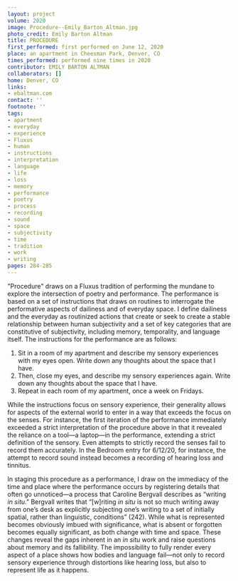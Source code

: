 ```yaml
---
layout: project
volume: 2020
image: Procedure--Emily_Barton_Altman.jpg
photo_credit: Emily Barton Altman
title: PROCEDURE
first_performed: first performed on June 12, 2020
place: an apartment in Cheesman Park, Denver, CO
times_performed: performed nine times in 2020
contributor: EMILY BARTON ALTMAN
collaborators: []
home: Denver, CO
links:
- ebaltman.com
contact: ''
footnote: ''
tags:
- apartment
- everyday
- experience
- Fluxus
- human
- instructions
- interpretation
- language
- life
- loss
- memory
- performance
- poetry
- process
- recording
- sound
- space
- subjectivity
- time
- tradition
- work
- writing
pages: 284-285
---
```


"Procedure" draws on a Fluxus tradition of performing the mundane to explore the intersection of poetry and performance. The performance is based on a set of instructions that draws on routines to interrogate the performative aspects of dailiness and of everyday space. I define dailiness and the everyday as routinized actions that create or seek to create a stable relationship between human subjectivity and a set of key categories that are constitutive of subjectivity, including memory, temporality, and language itself. The instructions for the performance are as follows:

1.	Sit in a room of my apartment and describe my sensory experiences with my eyes open. Write down any thoughts about the space that I have.
2.	Then, close my eyes, and describe my sensory experiences again. Write down any thoughts about the space that I have.
3.	Repeat in each room of my apartment, once a week on Fridays.

While the instructions focus on sensory experience, their generality allows for aspects of the external world to enter in a way that exceeds the focus on the senses. For instance, the first iteration of the performance immediately exceeded a strict interpretation of the procedure above in that it revealed the reliance on a tool—a laptop—in the performance, extending a strict definition of the sensory. Even attempts to strictly record the senses fail to record them accurately. In the Bedroom entry for 6/12/20, for instance, the attempt to record sound instead becomes a recording of hearing loss and tinnitus.

In staging this procedure as a performance, I draw on the immediacy of the time and place where the performance occurs by registering details that often go unnoticed—a process that Caroline Bergvall describes as “writing *in situ*.” Bergvall writes that “[w]riting *in situ* is not so much writing away from one’s desk as explicitly subjecting one’s writing to a set of initially spatial, rather than linguistic, conditions” (242). While what is represented becomes obviously imbued with significance, what is absent or forgotten becomes equally significant, as both change with time and space. These changes reveal the gaps inherent in an *in situ* work and raise questions about memory and its fallibility. The impossibility to fully render every aspect of a place shows how bodies and language fail—not only to record sensory experience through distortions like hearing loss, but also to represent life as it happens.

